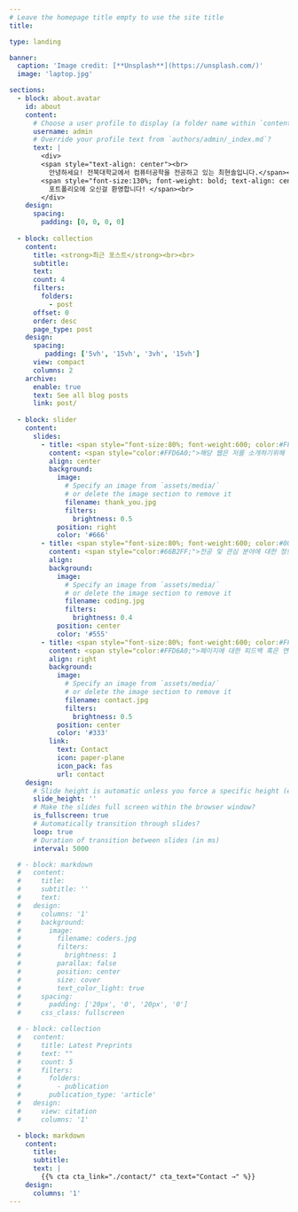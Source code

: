 ```yaml
---
# Leave the homepage title empty to use the site title
title:

type: landing

banner:
  caption: 'Image credit: [**Unsplash**](https://unsplash.com/)'
  image: 'laptop.jpg'

sections:
  - block: about.avatar
    id: about
    content:
      # Choose a user profile to display (a folder name within `content/authors/`)
      username: admin
      # Override your profile text from `authors/admin/_index.md`?
      text: |
        <div>
        <span style="text-align: center"><br>
          안녕하세요! 전북대학교에서 컴퓨터공학을 전공하고 있는 최현솔입니다.</span><br>
        <span style="font-size:130%; font-weight: bold; text-align: center">
          포트폴리오에 오신걸 환영합니다! </span><br>
        </div>
    design:
      spacing:
        padding: [0, 0, 0, 0]
 
  - block: collection
    content:
      title: <strong>최근 포스트</strong><br><br>
      subtitle: 
      text: 
      count: 4
      filters:
        folders:
          - post
      offset: 0
      order: desc
      page_type: post
    design:
      spacing:
         padding: ['5vh', '15vh', '3vh', '15vh']
      view: compact
      columns: 2
    archive:
      enable: true
      text: See all blog posts
      link: post/
    
  - block: slider
    content:
      slides:
        - title: <span style="font-size:80%; font-weight:600; color:#FFB76B;">방문해주셔서 감사합니다</span>
          content: <span style="color:#FFD6A0;">해당 웹은 저를 소개하기위해 만들어졌습니다.</span>
          align: center
          background:
            image:
              # Specify an image from `assets/media/`
              # or delete the image section to remove it
              filename: thank_you.jpg
              filters:
                brightness: 0.5
            position: right
            color: '#666'
        - title: <span style="font-size:80%; font-weight:600; color:#0073E6;">관심 분야에 대한 정보</span>
          content: <span style="color:#66B2FF;">전공 및 관심 분야에 대한 정보도 간략하게 다룹니다.</span>
          align: 
          background:
            image:
              # Specify an image from `assets/media/`
              # or delete the image section to remove it
              filename: coding.jpg
              filters:
                brightness: 0.4
            position: center
            color: '#555'
        - title: <span style="font-size:80%; font-weight:600; color:#FFB76B;">연락 및 대면</span>
          content: <span style="color:#FFD6A0;">페이지에 대한 피드백 혹은 연락은 아래 버튼을 눌러주세요</span>
          align: right
          background:
            image:
              # Specify an image from `assets/media/`
              # or delete the image section to remove it
              filename: contact.jpg
              filters:
                brightness: 0.5
            position: center
            color: '#333'
          link:
            text: Contact
            icon: paper-plane
            icon_pack: fas
            url: contact
    design:
      # Slide height is automatic unless you force a specific height (e.g. '400px')
      slide_height: ''
      # Make the slides full screen within the browser window?
      is_fullscreen: true
      # Automatically transition through slides?
      loop: true
      # Duration of transition between slides (in ms)
      interval: 5000

  # - block: markdown
  #   content:
  #     title:
  #     subtitle: ''
  #     text:
  #   design:
  #     columns: '1'
  #     background:
  #       image: 
  #         filename: coders.jpg
  #         filters:
  #           brightness: 1
  #         parallax: false
  #         position: center
  #         size: cover
  #         text_color_light: true
  #     spacing:
  #       padding: ['20px', '0', '20px', '0']
  #     css_class: fullscreen

  # - block: collection
  #   content:
  #     title: Latest Preprints
  #     text: ""
  #     count: 5
  #     filters:
  #       folders:
  #         - publication
  #       publication_type: 'article'
  #   design:
  #     view: citation
  #     columns: '1'

  - block: markdown
    content:
      title:
      subtitle:
      text: |
        {{% cta cta_link="./contact/" cta_text="Contact →" %}}
    design:
      columns: '1'
---
```

